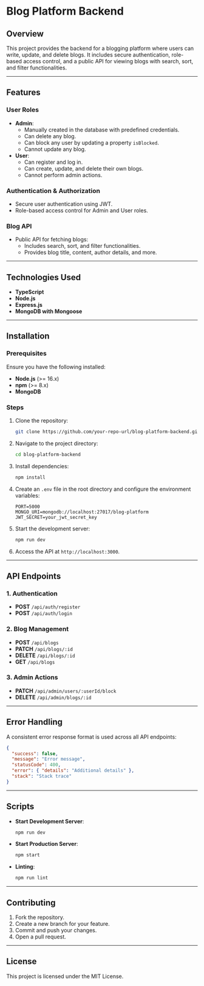 # Blog Platform Backend

## Overview
This project provides the backend for a blogging platform where users can write, update, and delete blogs. It includes secure authentication, role-based access control, and a public API for viewing blogs with search, sort, and filter functionalities.

---

## Features

### User Roles
- **Admin**:
  - Manually created in the database with predefined credentials.
  - Can delete any blog.
  - Can block any user by updating a property `isBlocked`.
  - Cannot update any blog.
- **User**:
  - Can register and log in.
  - Can create, update, and delete their own blogs.
  - Cannot perform admin actions.

### Authentication & Authorization
- Secure user authentication using JWT.
- Role-based access control for Admin and User roles.

### Blog API
- Public API for fetching blogs:
  - Includes search, sort, and filter functionalities.
  - Provides blog title, content, author details, and more.

---

## Technologies Used
- **TypeScript**
- **Node.js**
- **Express.js**
- **MongoDB with Mongoose**

---

## Installation

### Prerequisites
Ensure you have the following installed:
- **Node.js** (>= 16.x)
- **npm** (>= 8.x)
- **MongoDB**

### Steps
1. Clone the repository:
   ```bash
   git clone https://github.com/your-repo-url/blog-platform-backend.git
   ```
2. Navigate to the project directory:
   ```bash
   cd blog-platform-backend
   ```
3. Install dependencies:
   ```bash
   npm install
   ```
4. Create an `.env` file in the root directory and configure the environment variables:
   ```env
   PORT=5000
   MONGO_URI=mongodb://localhost:27017/blog-platform
   JWT_SECRET=your_jwt_secret_key
   ```
5. Start the development server:
   ```bash
   npm run dev
   ```
6. Access the API at `http://localhost:3000`.

---

## API Endpoints

### 1. Authentication
- **POST** `/api/auth/register`
- **POST** `/api/auth/login`

### 2. Blog Management
- **POST** `/api/blogs`
- **PATCH** `/api/blogs/:id`
- **DELETE** `/api/blogs/:id`
- **GET** `/api/blogs`

### 3. Admin Actions
- **PATCH** `/api/admin/users/:userId/block`
- **DELETE** `/api/admin/blogs/:id`

---

## Error Handling
A consistent error response format is used across all API endpoints:
```json
{
  "success": false,
  "message": "Error message",
  "statusCode": 400,
  "error": { "details": "Additional details" },
  "stack": "Stack trace"
}
```

---

## Scripts
- **Start Development Server**:
  ```bash
  npm run dev
  ```
- **Start Production Server**:
  ```bash
  npm start
  ```
- **Linting**:
  ```bash
  npm run lint
  ```

---

## Contributing
1. Fork the repository.
2. Create a new branch for your feature.
3. Commit and push your changes.
4. Open a pull request.

---

## License
This project is licensed under the MIT License.
